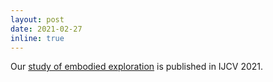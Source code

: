 ```yaml
---
layout: post
date: 2021-02-27
inline: true
---
```


Our [study of embodied exploration](http://vision.cs.utexas.edu/projects/exploring-exploration/) is published in IJCV 2021.

